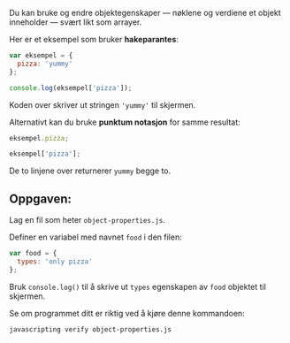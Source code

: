 Du kan bruke og endre objektegenskaper –– nøklene og verdiene et objekt inneholder –– svært likt som arrayer.

Her er et eksempel som bruker **hakeparantes**:

```js
var eksempel = {
  pizza: 'yummy'
};

console.log(eksempel['pizza']);
```

Koden over skriver ut stringen `'yummy'` til skjermen.

Alternativt kan du bruke **punktum notasjon** for samme resultat:

```js
eksempel.pizza;

eksempel['pizza'];
```

De to linjene over returnerer `yummy` begge to.

## Oppgaven:

Lag en fil som heter `object-properties.js`.

Definer en variabel med navnet `food` i den filen:

```js
var food = {
  types: 'only pizza'
};
```

Bruk `console.log()` til å skrive ut `types` egenskapen av `food` objektet til skjermen.

Se om programmet ditt er riktig ved å kjøre denne kommandoen:

```bash
javascripting verify object-properties.js
```

